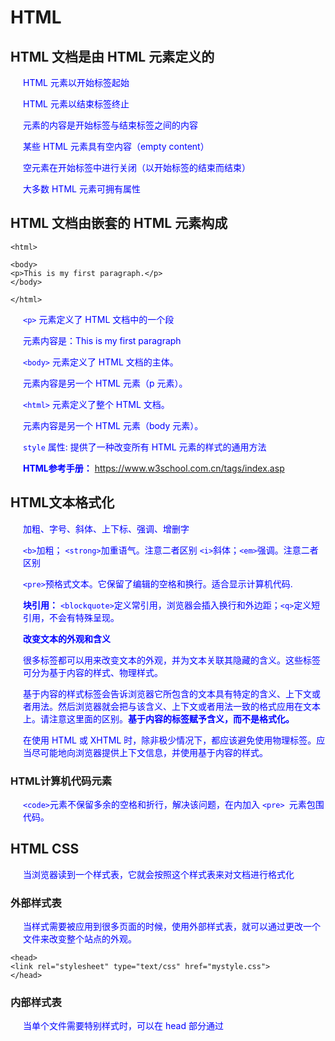 # HTML
## HTML 文档是由 HTML 元素定义的
HTML 元素以开始标签起始

HTML 元素以结束标签终止

元素的内容是开始标签与结束标签之间的内容

某些 HTML 元素具有空内容（empty content）

空元素在开始标签中进行关闭（以开始标签的结束而结束）

大多数 HTML 元素可拥有属性


## HTML 文档由嵌套的 HTML 元素构成

```shell
<html>

<body>
<p>This is my first paragraph.</p>
</body>

</html>
```
`<p>` 元素定义了 HTML 文档中的一个段

元素内容是：This is my first paragraph

`<body>` 元素定义了 HTML 文档的主体。

元素内容是另一个 HTML 元素（p 元素）。

`<html>` 元素定义了整个 HTML 文档。

元素内容是另一个 HTML 元素（body 元素）。

`style` 属性: 提供了一种改变所有 HTML 元素的样式的通用方法

**HTML参考手册：** https://www.w3school.com.cn/tags/index.asp


## HTML文本格式化

加粗、字号、斜体、上下标、强调、增删字

`<b>`加粗； `<strong>`加重语气。注意二者区别
`<i>`斜体；`<em>`强调。注意二者区别

`<pre>`预格式文本。它保留了编辑的空格和换行。适合显示计算机代码.

**块引用：**
`<blockquote>`定义常引用，浏览器会插入换行和外边距；`<q>`定义短引用，不会有特殊呈现。

**改变文本的外观和含义**

很多标签都可以用来改变文本的外观，并为文本关联其隐藏的含义。这些标签可分为基于内容的样式、物理样式。

基于内容的样式标签会告诉浏览器它所包含的文本具有特定的含义、上下文或者用法。然后浏览器就会把与该含义、上下文或者用法一致的格式应用在文本上。请注意这里面的区别。**基于内容的标签赋予含义，而不是格式化。**

在使用 HTML 或 XHTML 时，除非极少情况下，都应该避免使用物理标签。应当尽可能地向浏览器提供上下文信息，并使用基于内容的样式。

### HTML计算机代码元素

`<code>`元素不保留多余的空格和折行，解决该问题，在内加入 `<pre> `元素包围代码。


## HTML CSS

当浏览器读到一个样式表，它就会按照这个样式表来对文档进行格式化

### 外部样式表

当样式需要被应用到很多页面的时候，使用外部样式表，就可以通过更改一个文件来改变整个站点的外观。
```shell
<head>
<link rel="stylesheet" type="text/css" href="mystyle.css">
</head>
```
### 内部样式表

当单个文件需要特别样式时，可以在 head 部分通过 <style> 标签定义内部样式表。
  ```shell
  <head>
  <style type="text/css">
  body {background-color: red}
  p {margin-left: 20px; color: blue}
  </style>
  </head>
  ```
  
### 内联样式
当特殊的样式需要应用到个别元素时，可以在相关的标签中使用样式属性。样式属性可以包含任何 CSS 属性。以下实例显示出如何改变段落的颜色和左外边距。
```shell
<p style="color: red; margin-left: 20px">
This is a paragraph
</p>
```

## HTML超链接
 `href` 属性(链接别人) - 创建指向另一个文档的链接
 
 `name` 属性（被别人链接） - 创建文档内的书签(使用命名锚（named anchors）时，我们可以创建直接跳至该命名锚（比如页面中某个小节）的链接)
 ```shell
 <a name="tips">基本的注意事项 - 有用的提示</a>
 <a href="#tips">有用的提示</a>
 
 //在其他页面中创建指向该锚的链接:# 符号和锚名称添加到 URL 的末端
 <a href="http://www.w3school.com.cn/html/html_links.asp#tips">有用的提示</a>
 ```
 
 使用  `Target` 属性，定义被链接的文档在何处显示:新窗口 or 当前窗口
```shell
<a href="http://www.w3school.com.cn/" target="_blank">Visit W3School!</a>
```

**注意：** 假如页面被固定在框架之内 `target="_top"` 跳出框架，在当前窗口显示。

## HTML图像标签
`align`所有标签中对齐方式的属性
`alt`替换文本

### 客户端图像映射

(1)在`<img>`中设置usemap属性。

(2)在`<map>`中设置name/id属性(二者属性值必须相同)
```shell
<img
src="/i/eg_planets.jpg"
usemap="#planetmap"
alt="Planets" />

<map name="planetmap" id="planetmap">

<area
shape="circle"
coords="180,139,14"//圆心，半径
href ="/example/html/venus.html"
target ="_blank"
alt="Venus" />

<area
shape="circle"
coords="129,161,10"
href ="/example/html/mercur.html"
target ="_blank"
alt="Mercury" />

<area
shape="rect"
coords="0,0,110,260"//矩形左上角，右下角
href ="/example/html/sun.html"
target ="_blank"
alt="Sun" />

</map>
```
`<area>`定义图像地图中的可点击区域，每个区域都是一个超链接

`<map>`img 元素中的 "usemap" 属性引用 map 元素中的 "id" 或 "name" 属性（根据浏览器），所以同时向 map 元素添加了 "id" 和 "name" 属性

### 服务器端图像映射

```shell
<a href="/example/html/html_ismap.html">
<img src="/i/eg_planets.jpg" ismap />
</a>
```
把鼠标移动到图像上或点击某处时，浏览器会显示鼠标坐标（相对于图像的左上角），或发送到服务器端。特殊的服务器端软件（在本例中是 /example/html/html_ismap.html 程序）可以根据这些坐标来做出响应。

**注意：**  只有当 <img> 元素属于带有有效 href 属性的 <a> 元素的后代时，才允许 ismap 属性。
 
## HEML表格、列表
表格：行列项目

`<col>` 元素是仅包含属性的空元素

为 `<colgroup>` 标签添加 class 属性。这样就可以使用 CSS 来负责对齐方式、宽度和颜色等等

`<thead><tfoot><tbody>`必须一起使用

列表：一列项目。

有序/无序列表：列表始于 `<ul>/<ol>` 标签。每个列表项始于 `<li>` 标签

自定义列表：不仅仅是一列项目，而是项目及其注释的组合。列表以`<dl>` 标签开始。每个自定义列表项以 `<dt>` 开始。每个自定义列表项的定义以 `<dd>` 开始。

## HTML 布局

`<div>`块级元素，定义文档中的分区或节，浏览器会在其前后显示折行。与 CSS 一同使用，可对大的内容块设置样式属性； 另一个常见的用途是文档布局。

常用作布局工具，因为能够轻松地通过 CSS 对其进行定位

`<span>`内联元素，组合文档中的行内元素，用作文本的容器。与 CSS 一同使用时，可为部分文本设置样式属性。

### HTML类
设置类，为元素的类定义 CSS 样式。为相同的类设置相同的样式，或者为不同的类设置不同的样式。
```shell
<html>
<head>
<style>
.cities { //块级类;用 . 是类，引用时用 class=""; 用 # 是命名锚，引用时用 id=""
    background-color:black;
    color:white;
    margin:20px;
    padding:20px;
} 

span.red {color: red;} //行内类

table.lamp { //表格类
    width:100%;
    border:1px solid #d4d4d4;
}
table.lamp th, td {
    padding:10px;
}
table.lamp td {
    width:40px;
}

</style>
</head>

<body>

<div class="cities">
<h2>London</h2>
<p>
London is the capital city of England. 
It is the most populous city in the United Kingdom, 
with a metropolitan area of over 13 million inhabitants.
</p>
</div> 

<h1>My <span class="red">Important</span> Heading</h1>

<table class="lamp">
<tr>
  <th>
    <img src="/images/lamp.jpg" alt="Note" style="height:32px;width:32px">
  </th>
  <td>
    The table element was not designed to be a layout tool.
  </td>
</tr>
</table>

</body>
</html>
```

## HTML响应式web设计
RWD 指的是响应式 Web 设计（Responsive Web Design）

RWD 能够以可变尺寸传递网页

RWD 对于平板和移动设备是必需的

1.自己创建； 2.使用Bootstrap（最流行的开发响应式 web 的 HTML, CSS, 和 JS 框架）

## HTML框架

**框架结构标签**`<frameset>`定义如何将窗口分割为框架
每个 frameset 定义了一系列行或列
rows/columns 的值规定了每行或每列占据屏幕的面积百分比

**框架标签**`<Frame>`定义了放置在每个框架中的 HTML 文档

<html>

<frameset cols="50%,50%">
  <frameset rows="30%,70%">
  	<frame src="/example/html/frame_b.html">
  	<frame src="/example/html/frame_c.html">
  </frameset>
	<frame src="/example/html/frame_a.html">

<noframes>
<body>您的浏览器无法处理框架！</body>
</noframes>

</frameset>

</html>

**重要提示：**不能将 `<body></body> `标签与 `<frameset></frameset>` 标签同时使用！不过，假如你添加包含一段文本的` <noframes> `标签，就必须将这段文字嵌套于`<body></body>` 标签内。


### 导航框架
主页面

```shell
<html>

<frameset cols="10%,90%">
	<frame src="index.html"></frame>
	<frame src="frame_a.html#h66" name="content"></frame> //#定位到对应页面的id为content的标签处
</frameset>

</html>
```
导航栏
```shell
<html>
<body>
<a href="frame_a.html" target="content">Frame a</a><br />
<a href="frame_b.html" target="content">Frame b</a><br />
<a href="frame_c.html" target="content">Frame c</a><br />
</body>
</html>
```
注意`name`和`target`对应，在目标框架内显示。

### 内联框架 iframe
在网页内显示网页

`iframe` 可用作链接的目标（target）。链接的 `target` 属性必须引用 iframe 的 `name` 属性。新链接的网页会在iframe中显示。

## HTML脚本
`<script>` 标签用于定义客户端脚本，比如 JavaScript。既可包含脚本语句，也可通过 src 属性指向外部脚本文件。
  
 `<noscript>` 标签提供无法使用脚本时的替代内容，可包含普通 HTML 页面的 body 元素中能够找到的所有元素。只有在浏览器不支持脚本或者禁用脚本时，才会起作用。

如果老式的浏览器没法识别 <script> 标签，那么 <script> 标签所包含的内容将以文本方式显示在页面上。为了避免这种情况发生，你应该将脚本隐藏在注释标签当中。那些老的浏览器将忽略这些注释，不会将标签的内容显示到页面上。而那些新的浏览器将读懂这些脚本并执行它们，即使代码被嵌套在注释标签内。
  
## HTML路径
相对路径：指向相对于当前页面的文件

绝对路径：指向一个因特网文件的完整 URL

使用相对路径是个好习惯，使用了相对路径，网页就不会与当前的基准 URL 进行绑定。所有链接在当地电脑上 (localhost) 或未来的公共域中均可正常工作。

## HTML头部
可加入的标签`<title>、<base>、<link>、<meta>、<script> 以及 <style>`

`<title>` 标签定义文档的标题

`<base> `标签为页面上的所有链接规定默认地址(URL)或默认目标（target）

`<link>` 标签定义文档与外部资源之间的关系;最常用于连接样式表

`<meta>` 标签提供关于 HTML 文档的元数据。始终位于 head 元素中, 数据不会显示在页面上，但是对于机器是可读的。
`name` 和 `content` 属性的作用是描述页面的内容，规定页面的描述、关键词、文档的作者、最后修改时间以及其他元数据。

## HTML实体
预留字符必须被替换为字符实体
```shell
&entity_name;
或者
&#entity_number;
```
使用实体名易于记忆，但实体数字的支持却很好。

不间断空格(&nbsp;)

**HTML实体符号参考手册：** https://www.w3school.com.cn/tags/html_ref_entities.html

## HTML统一资源定位器 URL

Uniform Resource Locator，中文也译为“统一资源定位符”，也称为网址(网页地址)

```shell
scheme://host.domain:port/path/filename
```
解释：

scheme - 定义因特网服务的类型。最常见的类型是 http

host - 定义域主机（http 的默认主机是 www）

domain - 定义因特网域名，比如 w3school.com.cn

:port - 定义主机上的端口号（http 的默认端口号是 80）

path - 定义服务器上的路径（如果省略，则文档必须位于网站的根目录中）。

filename - 定义文档/资源的名称

Web 浏览器通过 URL 从 web 服务器请求页面

URL 编码会将字符转换为可通过因特网传输的格式：1. URL 只能使用 ASCII 字符集来通过因特网进行发送；2. 使用 "%" 其后跟随两位的十六进制数来替换非 ASCII 字符；3. 不能包含空格。URL 编码通常使用 + 来替换空格


## HTML `<!DOCTYPE>` 标签
`<!DOCTYPE>` 声明必须是 HTML 文档的第一行，位于 html 标签之前。

`<!DOCTYPE>` 声明不是 HTML 标签；它是指示 web 浏览器关于页面使用哪个 HTML 版本进行编写的指令。

始终向 HTML 文档添加 !DOCTYPE 声明，这样浏览器才能获知文档类型。

在 HTML5 中只有一种声明：`<!DOCTYPE html>`

## HTML表单`<form>`
用于收集用户输入

`<input>` 元素根据不同的 type 属性，可以变化为多种形态

`<select>` 元素定义下拉列表；`<option>` 元素定义待选择的选项；与 `<input>` 元素的 list 属性引用 <datalist> 元素效果类似。

`<textarea>` 元素定义多行输入字段。单行字段定义 `<input type="text">`

`<button>` 元素定义可点击的按钮

`<datalist>` 元素为 <input> 元素规定预定义选项列表。input 元素的 list 属性必须引用 datalist 元素的 id 属性

### 输入类型`<input type="">`

文本、密码、提交、选择、按钮、数字（数字值、滑块控件）、日期、时间、颜色、邮件、搜索字段、电话号、网址、list

### 输入属性
`value` 属性规定输入字段的初始值

`name` 有此属性的输入字段才会传递到 `action` 指向的页面或程序

`readonly` 属性规定输入字段为只读（不能修改）。不需要值，它等同于 readonly="readonly"

`disabled` 属性规定输入字段是禁用的。被禁用的元素是不可用和不可点击的。被禁用的元素**不会被提交**。不需要值，它等同于 disabled="disabled"

`size` 属性规定输入字段的尺寸（以字符计）；`maxlength` 属性规定输入字段允许的最大长度

`form` 属性规定 input 元素所属的一个或多个表单。input 元素的 form 属性必须引用 所属表单 form 元素的 id 属性

```shell
<form action="action_page.php" id="form1">
   First name: <input type="text" name="fname"><br>
   <input type="submit" value="Submit">
</form>

 Last name: <input type="text" name="lname" form="form1"> //输入字段位于 HTML 表单之外（但仍属表单）
```





